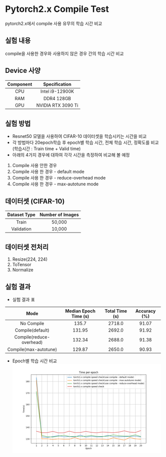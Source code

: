 # Pytorch2.x Compile Test
pytorch2.x에서 compile 사용 유무의 학습 시간 비교

## 실험 내용
compile을 사용한 경우와 사용하지 않은 경우 간의 학습 시간 비교

## Device 사양
| Component | Specification       |
|:---------:|:-------------------:|
| CPU       | Intel i9-12900K     |
| RAM       | DDR4 128GB          |
| GPU       | NVIDIA RTX 3090 Ti  |


## 실험 방법
- Resnet50 모델을 사용하여 CIFAR-10 데이터셋을 학습시키는 시간을 비교
- 각 방법마다 20epoch학습 후 epoch별 학습 시간, 전체 학습 시간, 정확도를 비교(학습시간 : Train time + Valid time)
- 아래의 4가지 경우에 대하여 각각 시간을 측정하여 비교해 볼 예정
1. Compile 사용 안한 경우
2. Compile 사용 한 경우 - default mode
3. Compile 사용 한 경우 - reduce-overhead mode
4. Compile 사용 한 경우 - max-autotune mode


## 데이터셋 (CIFAR-10)
| Dataset Type | Number of Images |
|:------------:|:----------------:|
| Train        | 50,000           |
| Validation   | 10,000           |


## 데이터셋 전처리
1. Resize(224, 224)
2. ToTensor
3. Normalize

## 실험 결과
- 실험 결과 표

| Mode                         | Median Epoch Time (s)    | Total Time (s)   | Accuracy (%)  |
|:----------------------------:|:------------------------:|:----------------:|:-------------:|
| No Compile                   | 135.7                    | 2718.0           | 91.07         |
| Compile(default)             | 131.95                   | 2692.0           | 91.92         |
| Compile(reduce-overhead)     | 132.34                   | 2688.0           | 91.38         |
| Compile(max-autotune)        | 129.87                   | 2650.0           | 90.93         |

- Epoch별 학습 시간 비교
![Result Image](results/result.png)